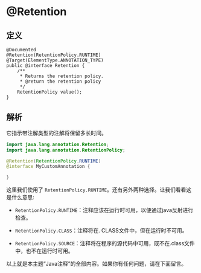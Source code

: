 # @Retention

## 定义

```
@Documented
@Retention(RetentionPolicy.RUNTIME)
@Target(ElementType.ANNOTATION_TYPE)
public @interface Retention {
    /**
     * Returns the retention policy.
     * @return the retention policy
     */
    RetentionPolicy value();
}
```

## 解析

它指示带注解类型的注解将保留多长时间。

```java
import java.lang.annotation.Retention;
import java.lang.annotation.RetentionPolicy;

@Retention(RetentionPolicy.RUNTIME)
@interface MyCustomAnnotation {

}
```

这里我们使用了 `RetentionPolicy.RUNTIME`。还有另外两种选择。让我们看看这是什么意思:

* `RetentionPolicy.RUNTIME`：注释应该在运行时可用，以便通过java反射进行检查。

* `RetentionPolicy.CLASS`：注释将在. CLASS文件中，但在运行时不可用。

* `RetentionPolicy.SOURCE`：注释将在程序的源代码中可用，既不在.class文件中，也不在运行时可用。

以上就是本主题“Java注释”的全部内容。如果你有任何问题，请在下面留言。


